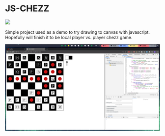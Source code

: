 # JS-CHEZZ

![](https://tokei.rs/b1/github/nagy135/js-chezz?category=code)

Simple project used as a demo to try drawing to canvas with javascript. Hopefully will finish it to be local player vs. player chezz game.

![screen_with_targetting](screen_with_targetting.png)
